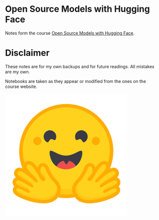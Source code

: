 # Open Source Models with Hugging Face

Notes form the course [Open Source Models with Hugging Face](https://learn.deeplearning.ai/courses/open-source-models-hugging-face/lesson/ci5d5/introduction?courseName=open-source-models-hugging-face).
# Disclaimer

These notes are for my own backups and for future readings. All mistakes are my own.

Notebooks are taken as they appear or modified from the ones on the course website.

<img src="hugging_face.png" width="400px" />